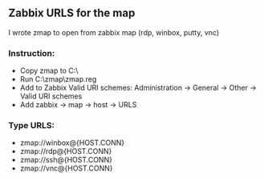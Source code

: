 ## Zabbix URLS for the map

I wrote zmap to open from zabbix map (rdp, winbox, putty, vnc) 

### Instruction:
- Copy zmap to C:\
- Run C:\zmap\zmap.reg
- Add to Zabbix Valid URI schemes: Administration -> General -> Other -> Valid URI schemes
- Add zabbix -> map -> host -> URLS

### Type URLS:
- zmap://winbox@{HOST.CONN}
- zmap://rdp@{HOST.CONN}
- zmap://ssh@{HOST.CONN}
- zmap://vnc@{HOST.CONN}
